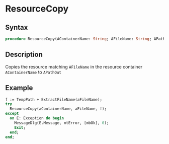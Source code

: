 # ResourceCopy

## Syntax

```pascal
procedure ResourceCopy(AContainerName: String; AFileName: String; APathOut: String);
```

## Description

Copies the resource matching `AFileName` in the resource container `AContainerName` to `APathOut`

## Example

```pascal
f := TempPath + ExtractFileName(aFileName);
try
  ResourceCopy(aContainerName, aFileName, f);
except
  on E: Exception do begin
    MessageDlg(E.Message, mtError, [mbOk], 0);
    Exit;
  end;
end;
```

